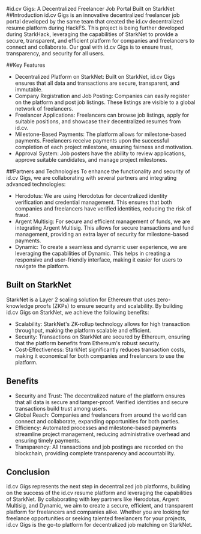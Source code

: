 #id.cv Gigs: A Decentralized Freelancer Job Portal Built on StarkNet
##Introduction
id.cv Gigs is an innovative decentralized freelancer job portal developed by the same team that created the id.cv decentralized resume platform during HackFS. This project is being further developed during StarkHack, leveraging the capabilities of StarkNet to provide a secure, transparent, and efficient platform for companies and freelancers to connect and collaborate. Our goal with id.cv Gigs is to ensure trust, transparency, and security for all users.

##Key Features
- Decentralized Platform on StarkNet: Built on StarkNet, id.cv Gigs ensures that all data and transactions are secure, transparent, and immutable.
- Company Registration and Job Posting: Companies can easily register on the platform and post job listings. These listings are visible to a global network of freelancers.
- Freelancer Applications: Freelancers can browse job listings, apply for suitable positions, and showcase their decentralized resumes from id.cv.
- Milestone-Based Payments: The platform allows for milestone-based payments. Freelancers receive payments upon the successful completion of each project milestone, ensuring fairness and motivation.
- Approval System: Job posters have the ability to review applications, approve suitable candidates, and manage project milestones.

##Partners and Technologies
To enhance the functionality and security of id.cv Gigs, we are collaborating with several partners and integrating advanced technologies:

- Herodotus: We are using Herodotus for decentralized identity verification and credential management. This ensures that both companies and freelancers have verified identities, reducing the risk of fraud.
- Argent Multisig: For secure and efficient management of funds, we are integrating Argent Multisig. This allows for secure transactions and fund management, providing an extra layer of security for milestone-based payments.
- Dynamic: To create a seamless and dynamic user experience, we are leveraging the capabilities of Dynamic. This helps in creating a responsive and user-friendly interface, making it easier for users to navigate the platform.
## Built on StarkNet
StarkNet is a Layer 2 scaling solution for Ethereum that uses zero-knowledge proofs (ZKPs) to ensure security and scalability. By building id.cv Gigs on StarkNet, we achieve the following benefits:

- Scalability: StarkNet's ZK-rollup technology allows for high transaction throughput, making the platform scalable and efficient.
- Security: Transactions on StarkNet are secured by Ethereum, ensuring that the platform benefits from Ethereum's robust security.
- Cost-Effectiveness: StarkNet significantly reduces transaction costs, making it economical for both companies and freelancers to use the platform.
## Benefits
- Security and Trust: The decentralized nature of the platform ensures that all data is secure and tamper-proof. Verified identities and secure transactions build trust among users.
- Global Reach: Companies and freelancers from around the world can connect and collaborate, expanding opportunities for both parties.
- Efficiency: Automated processes and milestone-based payments streamline project management, reducing administrative overhead and ensuring timely payments.
- Transparency: All transactions and job postings are recorded on the blockchain, providing complete transparency and accountability.
## Conclusion
id.cv Gigs represents the next step in decentralized job platforms, building on the success of the id.cv resume platform and leveraging the capabilities of StarkNet. By collaborating with key partners like Herodotus, Argent Multisig, and Dynamic, we aim to create a secure, efficient, and transparent platform for freelancers and companies alike. Whether you are looking for freelance opportunities or seeking talented freelancers for your projects, id.cv Gigs is the go-to platform for decentralized job matching on StarkNet.


